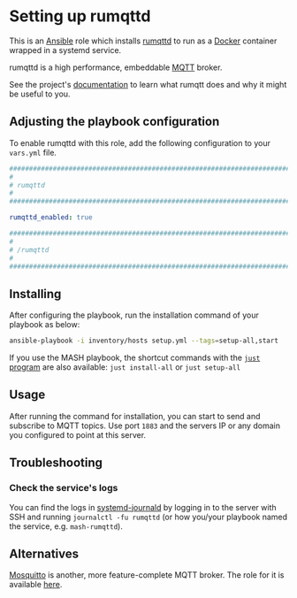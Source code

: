<!--
SPDX-FileCopyrightText: 2020 - 2024 MDAD project contributors
SPDX-FileCopyrightText: 2020 - 2024 Slavi Pantaleev
SPDX-FileCopyrightText: 2020 Aaron Raimist
SPDX-FileCopyrightText: 2020 Chris van Dijk
SPDX-FileCopyrightText: 2020 Dominik Zajac
SPDX-FileCopyrightText: 2020 Mickaël Cornière
SPDX-FileCopyrightText: 2022 François Darveau
SPDX-FileCopyrightText: 2022 Julian Foad
SPDX-FileCopyrightText: 2022 Warren Bailey
SPDX-FileCopyrightText: 2023 Antonis Christofides
SPDX-FileCopyrightText: 2023 Felix Stupp
SPDX-FileCopyrightText: 2023 Julian-Samuel Gebühr
SPDX-FileCopyrightText: 2023 Pierre 'McFly' Marty
SPDX-FileCopyrightText: 2024 - 2025 Suguru Hirahara

SPDX-License-Identifier: AGPL-3.0-or-later
-->

# Setting up rumqttd

This is an [Ansible](https://www.ansible.com/) role which installs [rumqttd](https://github.com/bytebeamio/rumqtt) to run as a [Docker](https://www.docker.com/) container wrapped in a systemd service.

rumqttd is a high performance, embeddable [MQTT](https://en.wikipedia.org/wiki/MQTT) broker.

See the project's [documentation](https://github.com/bytebeamio/rumqtt/blob/main/README.md) to learn what rumqtt does and why it might be useful to you.

## Adjusting the playbook configuration

To enable rumqttd with this role, add the following configuration to your `vars.yml` file.

```yaml
########################################################################
#                                                                      #
# rumqttd                                                              #
#                                                                      #
########################################################################

rumqttd_enabled: true

########################################################################
#                                                                      #
# /rumqttd                                                             #
#                                                                      #
########################################################################
```

## Installing

After configuring the playbook, run the installation command of your playbook as below:

```sh
ansible-playbook -i inventory/hosts setup.yml --tags=setup-all,start
```

If you use the MASH playbook, the shortcut commands with the [`just` program](https://github.com/mother-of-all-self-hosting/mash-playbook/blob/main/docs/just.md) are also available: `just install-all` or `just setup-all`

## Usage

After running the command for installation, you can start to send and subscribe to MQTT topics. Use port `1883` and the servers IP or any domain you configured to point at this server.

## Troubleshooting

### Check the service's logs

You can find the logs in [systemd-journald](https://www.freedesktop.org/software/systemd/man/systemd-journald.service.html) by logging in to the server with SSH and running `journalctl -fu rumqttd` (or how you/your playbook named the service, e.g. `mash-rumqttd`).

## Alternatives

[Mosquitto](https://mosquitto.org/) is another, more feature-complete MQTT broker. The role for it is available [here](https://github.com/mother-of-all-self-hosting/ansible-role-mosquitto).
